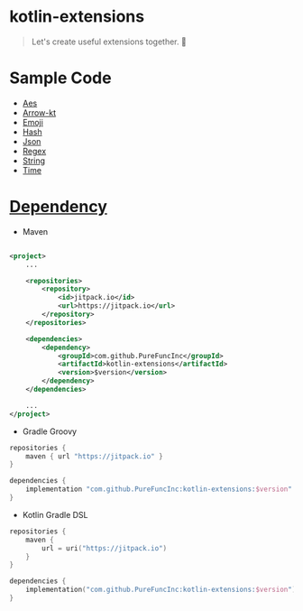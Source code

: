 # kotlin-extensions

> Let's create useful extensions together. 🗿

# Sample Code

* [Aes](docs/aes.md)
* [Arrow-kt](docs/arrow-kt.md)
* [Emoji](docs/emoji.md)
* [Hash](docs/hash.md)
* [Json](docs/json.md)
* [Regex](docs/regex.md)
* [String](docs/string.md)
* [Time](docs/time.md)

# [Dependency](https://jitpack.io/#PureFuncInc/kotlin-extensions)

* Maven

```xml

<project>
    ...

    <repositories>
        <repository>
            <id>jitpack.io</id>
            <url>https://jitpack.io</url>
        </repository>
    </repositories>

    <dependencies>
        <dependency>
            <groupId>com.github.PureFuncInc</groupId>
            <artifactId>kotlin-extensions</artifactId>
            <version>$version</version>
        </dependency>
    </dependencies>

    ...
</project>
```

* Gradle Groovy

```groovy
repositories {
    maven { url "https://jitpack.io" }
}

dependencies {
    implementation "com.github.PureFuncInc:kotlin-extensions:$version"
}
```

* Kotlin Gradle DSL

```kotlin
repositories {
    maven {
        url = uri("https://jitpack.io")
    }
}

dependencies {
    implementation("com.github.PureFuncInc:kotlin-extensions:$version")
}
```
